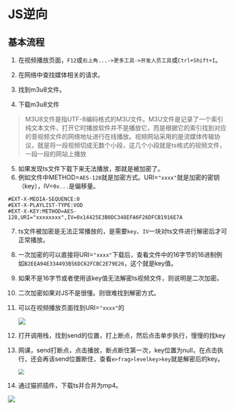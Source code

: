 # JS逆向

## 基本流程

1. 在视频播放页面，`F12`或`右上角...->更多工具->开发人员工具`或`Ctrl+Shift+I`。

2. 在网络中查找媒体相关的请求。

3. 找到m3u8文件。

4. 下载m3u8文件

>M3U8文件是指UTF-8编码格式的M3U文件。M3U文件是记录了一个索引纯文本文件，打开它时播放软件并不是播放它，而是根据它的索引找到对应的音视频文件的网络地址进行在线播放。视频网站采用的是流媒体传输协议，就是将一段视频切成无数个小段，这几个小段就是ts格式的视频文件，一段一段的网站上播放
>

5. 如果发现ts文件下载下来无法播放，那就是被加密了。
6. 例如文件中METHOD=`AES-128`就是加密方式。URI=`"xxxx"`就是加密的密钥（key），IV=`0x...`是偏移量。

```
#EXT-X-MEDIA-SEQUENCE:0
#EXT-X-PLAYLIST-TYPE:VOD
#EXT-X-KEY:METHOD=AES-128,URI="xxxxxxxx",IV=0x14425E3B0DC348EFA6F26DFCB1916E7A
```

7. ts文件被加密是无法正常播放的，是需要`key`、`IV`一块对ts文件进行解密后才可正常播放。

8. 一次加密的可以直接将URI=`"xxxx"`下载后，查看文件中的16字节的16进制例如`B2EEA94E334493B56DC62FCBC2E79E26`，这个就是key值。

9. 如果不是16字节或者使用该key值无法解密ts视频文件，则说明是二次加密。

10. 二次加密如果对JS不是很懂。则很难找到解密方式。

11. 可以在视频播放页面找到URI=`"xxxx"`的

    ![](https://lnfeng-pic.oss-cn-wulanchabu.aliyuncs.com/tools-note/2024-5-29-16_38_19.png)

12. 打开调用栈，找到send的位置，打上断点，然后点击单步执行，慢慢的找key

13. 网课，send打断点，点击播放，断点断住第一次，key位置为null，在点击执行，还会再该send位置断住，查看`e>frag>levelkey>key`就是解密后的key。

    <img src="https://lnfeng-pic.oss-cn-wulanchabu.aliyuncs.com/tools-note/2024-5-29-17_29_33.png" style="zoom: 80%;" />

14. 通过猫抓插件，下载ts并合并为mp4。

![](https://lnfeng-pic.oss-cn-wulanchabu.aliyuncs.com/tools-note/2024-5-29-17_32_28.png)
